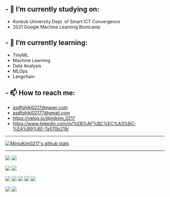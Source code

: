 
## - 🔭 I’m currently studying on: 
  - Konkuk University Dept. of Smart ICT Convergence
  - 2021 Google Machine Learning Bootcamp
  
## - 🌱 I’m currently learning: 
  - TinyML
  - Machine Learning
  - Data Analysis
  - MLOps
  - Langchain
  
## - 📫 How to reach me:
  - asdfghjkl0217@naver.com
  - asdfghjkl02177@gmail.com
  - https://velog.io/@mjkiim_0217
  - https://www.linkedin.com/in/%EB%AF%BC%EC%A3%BC-%EA%B9%80-7a570b219/

---

[![MinjuKim0217's github stats](https://github-readme-stats.vercel.app/api?username=MinjuKim0217)](https://github.com/anuraghazra/github-readme-stats)


---


<img src="https://img.shields.io/badge/Python-3776AB?style=flat-square&logo=Python&logoColor=white"/>
<img src="https://img.shields.io/badge/Visual Studio Code-007ACC?style=flat-square&logo=Visual Studio Code&logoColor=white"/>




<img src="https://img.shields.io/badge/HTML5-E34F26?style=flat-square&logo=HTML5&logoColor=white"/></a> 
<img src="https://img.shields.io/badge/CSS3-1572B6?style=flat-square&logo=CSS3&logoColor=white"/></a>


<img src="https://img.shields.io/badge/MySQL-4479A1?style=flat-square&logo=MySQL&logoColor=white"/></a>
<img src="https://img.shields.io/badge/Amazon AWS-232F3E?style=flat-square&logo=amazonaws&logoColor=white"/>
<img src="https://img.shields.io/badge/Docker-2496ED?style=flat-square&logo=Docker&logoColor=white"/>
<img src="https://img.shields.io/badge/Anaconda-44A833?style=flat-square&logo=Anaconda&logoColor=white"/>
<img src="https://img.shields.io/badge/Google Cloud-4285F4?style=flat-square&logo=Google Cloud&logoColor=white"/>



<img src="https://img.shields.io/badge/Git-F05032?style=flat-square&logo=git&logoColor=white"/>
<img src="https://img.shields.io/badge/GitHub-181717?style=flat-square&logo=GitHub&logoColor=white"/>



<!--
**MinjuKim0217/MinjuKim0217** is a ✨ _special_ ✨ repository because its `README.md` (this file) appears on your GitHub profile.

Here are some ideas to get you started:


- 🔭 I’m currently working on ...
- 🌱 I’m currently learning ...
- 👯 I’m looking to collaborate on ...
- 🤔 I’m looking for help with ...
- 💬 Ask me about ...
- 📫 How to reach me: ...
- 😄 Pronouns: ...
- ⚡ Fun fact: ...
-->
